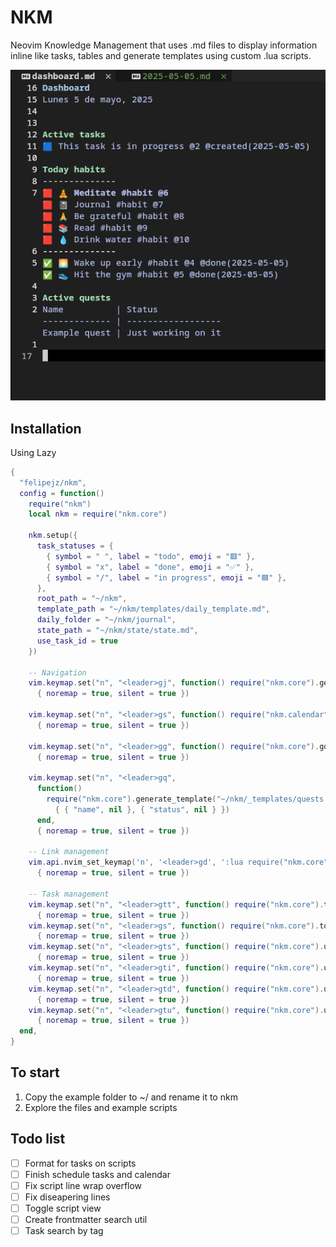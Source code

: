 # NKM

Neovim Knowledge Management that uses .md files to display information inline like tasks, tables and generate templates using custom .lua scripts.

![screenshot](https://github.com/FelipeJz/nkm/blob/master/examples/screenshot.jpg)

## Installation

Using Lazy

```lua
{
  "felipejz/nkm",
  config = function()
    require("nkm")
    local nkm = require("nkm.core")

    nkm.setup({
      task_statuses = {
        { symbol = " ", label = "todo", emoji = "🟥" },
        { symbol = "x", label = "done", emoji = "✅" },
        { symbol = "/", label = "in progress", emoji = "🟦" },
      },
      root_path = "~/nkm",
      template_path = "~/nkm/templates/daily_template.md",
      daily_folder = "~/nkm/journal",
      state_path = "~/nkm/state/state.md",
      use_task_id = true
    })

    -- Navigation
    vim.keymap.set("n", "<leader>gj", function() require("nkm.core").generate_daily() end,
      { noremap = true, silent = true })

    vim.keymap.set("n", "<leader>gs", function() require("nkm.calendar").open() end,
      { noremap = true, silent = true })

    vim.keymap.set("n", "<leader>gg", function() require("nkm.core").go_to_link("~/nkm/dashboard.md") end,
      { noremap = true, silent = true })

    vim.keymap.set("n", "<leader>gq",
      function()
        require("nkm.core").generate_template("~/nkm/_templates/quests.md", "~/nkm/quests",
          { { "name", nil }, { "status", nil } })
      end,
      { noremap = true, silent = true })

    -- Link management
    vim.api.nvim_set_keymap('n', '<leader>gd', ':lua require("nkm.core").go_to_link()<CR>',
      { noremap = true, silent = true })

    -- Task management
    vim.keymap.set("n", "<leader>gtt", function() require("nkm.core").toggle_task() end,
      { noremap = true, silent = true })
    vim.keymap.set("n", "<leader>gs", function() require("nkm.core").toggle_task(nil, nil, "s") end,
      { noremap = true, silent = true })
    vim.keymap.set("n", "<leader>gts", function() require("nkm.core").update_task("s") end,
      { noremap = true, silent = true })
    vim.keymap.set("n", "<leader>gti", function() require("nkm.core").update_task("/") end,
      { noremap = true, silent = true })
    vim.keymap.set("n", "<leader>gtd", function() require("nkm.core").update_task("x") end,
      { noremap = true, silent = true })
    vim.keymap.set("n", "<leader>gtu", function() require("nkm.core").update_task(" ") end,
      { noremap = true, silent = true })
  end,
}
```

## To start

1. Copy the example folder to ~/ and rename it to nkm
2. Explore the files and example scripts

## Todo list

- [ ] Format for tasks on scripts
- [ ] Finish schedule tasks and calendar
- [ ] Fix script line wrap overflow
- [ ] Fix diseapering lines
- [ ] Toggle script view
- [ ] Create frontmatter search util
- [ ] Task search by tag
